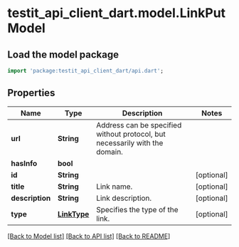 # testit_api_client_dart.model.LinkPutModel

## Load the model package
```dart
import 'package:testit_api_client_dart/api.dart';
```

## Properties
Name | Type | Description | Notes
------------ | ------------- | ------------- | -------------
**url** | **String** | Address can be specified without protocol, but necessarily with the domain. | 
**hasInfo** | **bool** |  | 
**id** | **String** |  | [optional] 
**title** | **String** | Link name. | [optional] 
**description** | **String** | Link description. | [optional] 
**type** | [**LinkType**](LinkType.md) | Specifies the type of the link. | [optional] 

[[Back to Model list]](../README.md#documentation-for-models) [[Back to API list]](../README.md#documentation-for-api-endpoints) [[Back to README]](../README.md)


